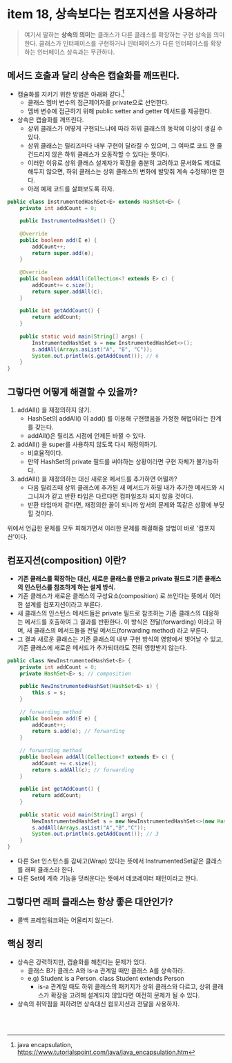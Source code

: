 # item 18, 상속보다는 컴포지션을 사용하라

> 여기서 말하는 **상속의 의미**는 클래스가 다른 클래스를 확장하는 구현 상속을 의미한다. 클래스가 인터페이스를 구현하거나 인터페이스가 다른 인터페이스를 확장하는 인터페이스 상속과는 무관하다.

## 메서드 호출과 달리 상속은 캡슐화를 깨뜨린다.
- 캡슐화를 지키기 위한 방법은 아래와 같다.[^1]
  - 클래스 멤버 변수의 접근제어자를 private으로 선언한다.
  - 멤버 변수에 접근하기 위해 public setter and getter 메서드를 제공한다.
- 상속은 캡슐화를 깨뜨린다.
  - 상위 클래스가 어떻게 구현되느냐에 따라 하위 클래스의 동작에 이상이 생길 수 있다.
  - 상위 클래스는 릴리즈마다 내부 구현이 달라질 수 있으며, 그 여파로 코드 한 줄 건드리지 않은 하위 클래스가 오동작할 수 있다는 뜻이다.
  - 이러한 이유로 상위 클래스 설계자가 확장을 충분히 고려하고 문서화도 제대로 해두지 않으면, 하위 클래스는 상위 클래스의 변화에 발맞춰 계속 수정돼야만 한다.
  - 아래 예제 코드를 살펴보도록 하자.

```java
public class InstrumentedHashSet<E> extends HashSet<E> {  
    private int addCount = 0;

    public InstrumentedHashSet() {}
    
    @Override  
    public boolean add(E e) {  
        addCount++;  
        return super.add(e);  
    }  
  
    @Override  
    public boolean addAll(Collection<? extends E> c) {  
        addCount+= c.size();  
        return super.addAll(c);  
    }  
  
    public int getAddCount() {  
        return addCount;  
    }  
  
    public static void main(String[] args) {  
        InstrumentedHashSet s = new InstrumentedHashSet<>();  
        s.addAll(Arrays.asList("A", "B", "C"));  
        System.out.println(s.getAddCount()); // 6
    }  
}
```

## 그렇다면 어떻게 해결할 수 있을까?
1. addAll() 을 재정의하지 않기.
	- HashSet의 addAll() 이 add() 를 이용해 구현했음을 가정한 해법이라는 한계를 갖는다.
	- addAll()은 릴리즈 시점에 언제든 바뀔 수 있다.
2. addAll() 을 super를 사용하지 않도록 다시 재정의하기.
   - 비효율적이다.
   - 만약 HashSet의 private 필드를 써야하는 상황이라면 구현 자체가 불가능하다.
3. addAll() 을 재정의하는 대신 새로운 메서드를 추가하면 어떨까?
   - 다음 릴리즈때 상위 클래스에 추가된 새 메서드가 하필 내가 추가한 메서드와 시그니처가 같고 반환 타입은 다르다면 컴파일조차 되지 않을 것이다.
   - 반환 타입마저 같다면, 재정의한 꼴이 되니까 앞서의 문제와 똑같은 상황에 부딪힐 것이다.

위에서 언급한 문제를 모두 피해가면서 이러한 문제를 해결해줄 방법이 바로 '컴포지션'이다.

## 컴포지션(composition) 이란?
- **기존 클래스를 확장하는 대신, 새로운 클래스를 만들고 private 필드로 기존 클래스의 인스턴스를 참조하게 하는 설계 방식.**
- 기존 클래스가 새로운 클래스의 구성요소(composition) 로 쓰인다는 뜻에서 이러한 설계를 컴포지션이라고 부른다.
- 새 클래스의 인스턴스 메서드들은 private 필드로 참조하는 기존 클래스의 대응하는 메서드를 호출하여 그 결과를 반환한다. 이 방식은 전달(forwarding) 이라고 하며, 새 클래스의 메서드들을 전달 메서드(forwarding method) 라고 부른다.
- 그 결과 새로운 클래스는 기존 클래스의 내부 구현 방식의 영향에서 벗어날 수 있고, 기존 클래스에 새로운 메서드가 추가되더라도 전혀 영향받지 않는다.

```java
public class NewInstrumentedHashSet<E> {  
    private int addCount = 0;  
    private HashSet<E> s; // composition  
  
    public NewInstrumentedHashSet(HashSet<E> s) {  
        this.s = s;  
    }  
  
    // forwarding method  
    public boolean add(E e) {  
        addCount++;  
        return s.add(e); // forwarding  
    }  
  
    // forwarding method  
    public boolean addAll(Collection<? extends E> c) {  
        addCount += c.size();  
        return s.addAll(c); // forwarding  
    }   
  
    public int getAddCount() {  
        return addCount;  
    }  
  
    public static void main(String[] args) {  
        NewInstrumentedHashSet s = new NewInstrumentedHashSet<>(new HashSet<String>());  
        s.addAll(Arrays.asList("A","B","C"));  
        System.out.println(s.getAddCount()); // 3  
    }  
}
```
- 다른 Set 인스턴스를 감싸고(Wrap) 있다는 뜻에서 InstrumentedSet같은 클래스를 래퍼 클래스라 한다.
- 다른 Set에 계측 기능을 덧씌운다는 뜻에서 데코레이터 패턴이라고 한다.

## 그렇다면 래퍼 클래스는 항상 좋은 대안인가?
- 콜백 프레임워크와는 어울리지 않는다.

## 핵심 정리
- 상속은 강력하지만, 캡슐화를 해친다는 문제가 있다.
  - 클래스 B가 클래스 A와 Is-a 관계일 때만 클래스 A를 상속하라.
  - e.g) Student is a Person. class Student extends Person
    - is-a 관계일 때도 하위 클래스의 패키지가 상위 클래스와 다르고, 상위 클래스가 확장을 고려해 설계되지 않았다면 여전히 문제가 될 수 있다.
- 상속의 취약점을 피하려면 상속대신 컴포지션과 전달을 사용하자.

<br><br>
[^1]: java encapsulation, https://www.tutorialspoint.com/java/java_encapsulation.htm